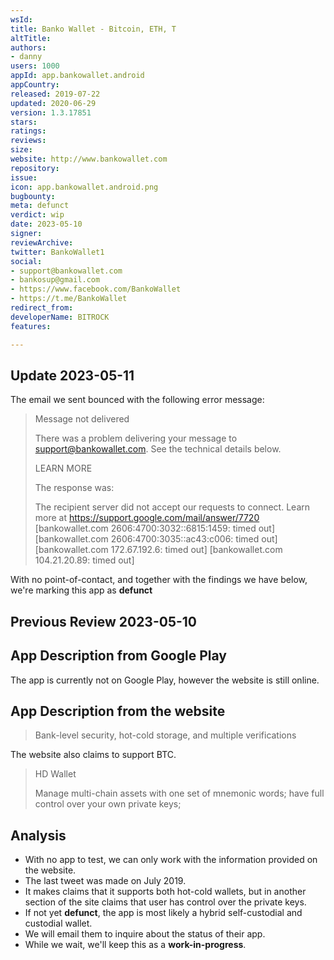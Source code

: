 ```yaml
---
wsId: 
title: Banko Wallet - Bitcoin, ETH, T
altTitle: 
authors:
- danny
users: 1000
appId: app.bankowallet.android
appCountry: 
released: 2019-07-22
updated: 2020-06-29
version: 1.3.17851
stars: 
ratings: 
reviews: 
size: 
website: http://www.bankowallet.com
repository: 
issue: 
icon: app.bankowallet.android.png
bugbounty: 
meta: defunct
verdict: wip
date: 2023-05-10
signer: 
reviewArchive: 
twitter: BankoWallet1
social:
- support@bankowallet.com
- bankosup@gmail.com
- https://www.facebook.com/BankoWallet
- https://t.me/BankoWallet
redirect_from: 
developerName: BITROCK
features: 

---
```


## Update 2023-05-11

The email we sent bounced with the following error message:

> Message not delivered
>
> There was a problem delivering your message to support@bankowallet.com. See the technical details below.
>
> LEARN MORE
>
> The response was:
>
> The recipient server did not accept our requests to connect. Learn more at https://support.google.com/mail/answer/7720 [bankowallet.com 2606:4700:3032::6815:1459: timed out] [bankowallet.com 2606:4700:3035::ac43:c006: timed out] [bankowallet.com 172.67.192.6: timed out] [bankowallet.com 104.21.20.89: timed out]

With no point-of-contact, and together with the findings we have below, we're marking this app as **defunct**

## Previous Review 2023-05-10

## App Description from Google Play 

The app is currently not on Google Play, however the website is still online. 

## App Description from the website

> Bank-level security, hot-cold storage, and multiple verifications

The website also claims to support BTC. 

> HD Wallet 
>
> Manage multi-chain assets with one set of mnemonic words;
have full control over your own private keys;

## Analysis 

- With no app to test, we can only work with the information provided on the website. 
- The last tweet was made on July 2019.
- It makes claims that it supports both hot-cold wallets, but in another section of the site claims that user has control over the private keys. 
- If not yet **defunct**, the app is most likely a hybrid self-custodial and custodial wallet. 
- We will email them to inquire about the status of their app.
- While we wait, we'll keep this as a **work-in-progress**.